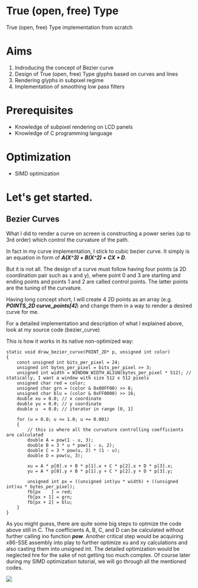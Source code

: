 # True (open, free) Type
True (open, free) Type implementation from scratch

# Aims
1. Indroducing the concept of Bezier curve
2. Design of True (open, free) Type glyphs based on curves and lines
3. Rendering glyphs in subpixel regime
4. Implementation of smoothing low pass filters

# Prerequisites
- Knowledge of subpixel rendering on LCD panels
- Knowledge of C programming language

# Optimization
- SIMD optimization 

# Let's get started.
## Bezier Curves
What I did to render a curve on screen is constructing a power series (up to 3rd order) which control the curvature of the path.

In fact in my curve implementation, I stick to cubic bezier curve. It simply is an equation in form of ***A(X^3) + B(X^2) + CX + D***.

But it is not all. The design of a curve must follow having four points (a 2D coordination pair such as x and y), where point 0 and 3 are starting and ending points and points 1 and 2 are called control points. The latter points are the tuning of the curvature.

Having long concept short, I will create 4 2D points as an array (e.g. ***POINTS_2D curve_points[4]***) and change them in a way to render a desired curve for me.

For a detailed implementation and description of what I explained above, look at my source code (bezier_curve)

This is how it works in its native non-optimized way:

	static void draw_bezier_curve(POINT_2D* p, unsigned int color)
	{
		const unsigned int bits_per_pixel = 24;
		unsigned int bytes_per_pixel = bits_per_pixel >> 3;
		unsigned int width = WINDOW_WIDTH_ALIGN(bytes_per_pixel * 512); // statically, I want a window with size 512 x 512 pixels
		unsigned char red = color;
		unsigned char grn = (color & 0x00FF00) >> 8;
		unsigned char blu = (color & 0xFF0000) >> 16;
		double xu = 0.0; // x coordinate
  		double yu = 0.0; // y coordinate
  		double u  = 0.0; // iterator in range [0, 1]
  		
		for (u = 0.0; u <= 1.0; u += 0.001)
  		{
			// this is where all the curvature controlling coefficients are calculated
			double A = pow(1 - u, 3);
			double B = 3 * u * pow(1 - u, 2);
			double C = 3 * pow(u, 2) * (1 - u);
			double D = pow(u, 3);
			
			xu = A * p[0].x + B * p[1].x + C * p[2].x + D * p[3].x;
			yu = A * p[0].y + B * p[1].y + C * p[2].y + D * p[3].y;
			
			unsigned int px = ((unsigned int)yu * width) + ((unsigned int)xu * bytes_per_pixel);
			fb[px    ] = red;
			fb[px + 1] = grn;
			fb[px + 2] = blu;
		}
	}

As you might guess, there are quite some big steps to optmize the code above still in C. The coefficients A, B, C, and D can be calculated without further calling ino function ***pow***. Another critical step would be acquiring x86-SSE assembly into play to further optimize xu and xy calculations and also casting them into unsigned int.
The detailed optimization would be neglected hre for the sake of not getting too much complex. Of course later during my SIMD optimization tutorial, we will go through all the mentioned codes.

<img src="/tuorial_resources/bezier_demo.png"/>
